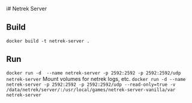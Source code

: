 i# Netrek Server
## Build
`docker build -t netrek-server .`
## Run
`docker run -d  --name netrek-server -p 2592:2592 -p 2592:2592/udp netrek-server`
Mount volumes for netrek logs, etc.
`docker run -d --name netrek-server -p 2592:2592 -p 2592:2592/udp --read-only=true -v /data/netrek/server/:/usr/local/games/netrek-server-vanilla/var netrek-server`

